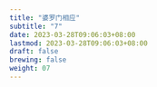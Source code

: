 ```yaml
---
title: "婆罗门相应"
subtitle: "7"
date: 2023-03-28T09:06:03+08:00
lastmod: 2023-03-28T09:06:03+08:00
draft: false
brewing: false
weight: 07
---
```


